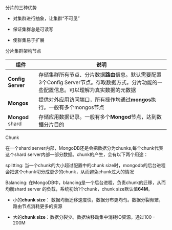 分片的三种优势

* 对集群进行抽象，让集群“不可见”

* 保证集群总是可读写

* 使群集易于扩展

分片集群架构节点

| 组件              | 说明                                                         |
| ----------------- | ------------------------------------------------------------ |
| **Config Server** | 存储集群所有节点、分片数据**路由**信息。默认需要配置3个Config Server节点。存取数据方式，分片功能的一些配置信息。可以理解为真实数据的元数据 |
| **Mongos**        | 提供对外应用访问端口，所有操作均通过**mongos**执行。一般有多个mongos节点 |
| **Mongod** shard  | 存储应用数据记录。一般有多个**Mongod**节点，达到数据分片目的 |

Chunk

在一个shard server内部，MongoDB还是会把数据分为chunks,每个chunk代表这个shard server内部一部分数据。chunk的产生，会有以下两个用途：

splitting: 当一个chunk的大小超过配置中的chunk size时，mongodb的后台进程会把这个chunk切分成更少的chunk，从而避免chunk过大的情况

Balancing: 在MongoDB中，blancing是一个后台进程，负责chunk的迁移，从而均衡shard server 的负载，系统初始1个chunk，chunk size默认值**64M**。

* 小的**chunk size**： 数据均衡迁移速度快，数据分布更均匀。数据分裂频繁，路由节点消耗更多的资源

* 大的**chunk size**：数据分裂少。数据块移动集中消耗IO资源。通过100 - 200M

